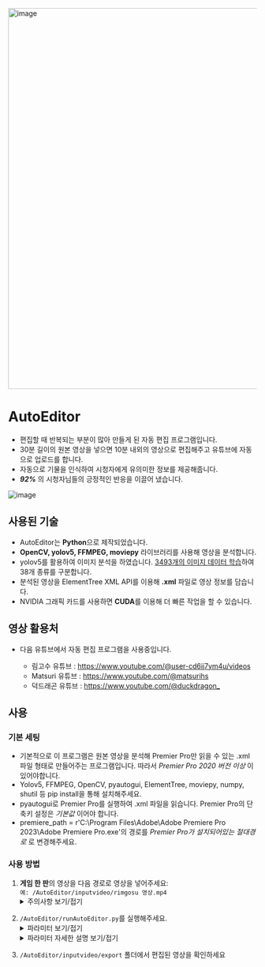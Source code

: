 <img width="772" alt="image" src="https://github.com/rimgosu/AutoEditor/assets/120752098/76e70b67-517e-401b-b145-06830ca16f9d">

# AutoEditor

- 편집할 때 반복되는 부분이 많아 만들게 된 자동 편집 프로그램입니다.
- 30분 길이의 원본 영상을 넣으면 10분 내외의 영상으로 편집해주고 유튜브에 자동으로 업로드를 합니다.
- 자동으로 기물을 인식하여 시청자에게 유의미한 정보를 제공해줍니다.
- _**92%**_ 의 시청자님들의 긍정적인 반응을 이끌어 냈습니다.

![image](https://github.com/rimgosu/AutoEditor/assets/120752098/98e56e45-ed01-4316-ad6d-689eb8a3f3a2)

## 사용된 기술
- AutoEditor는 **Python**으로 제작되었습니다.
- **OpenCV, yolov5, FFMPEG, moviepy** 라이브러리를 사용해 영상을 분석합니다.
- yolov5를 활용하여 이미지 분석을 하였습니다. [3493개의 이미지 데이터 학습](https://github.com/rimgosu/auto-editor-train-backup)하여 38개 종류를 구분합니다.
- 분석된 영상을 ElementTree XML API를 이용해 **.xml** 파일로 영상 정보를 담습니다.
- NVIDIA 그래픽 카드를 사용하면 **CUDA**를 이용해 더 빠른 작업을 할 수 있습니다.

## 영상 활용처

- 다음 유튜브에서 자동 편집 프로그램을 사용중입니다.

  - 림고수 유튜브 : <https://www.youtube.com/@user-cd6ij7ym4u/videos>
  - Matsuri 유튜브 : <https://www.youtube.com/@matsurihs>
  - 덕드래곤 유튜브 : <https://www.youtube.com/@duckdragon_>


## 사용

### 기본 세팅
- 기본적으로 이 프로그램은 원본 영상을 분석해 Premier Pro만 읽을 수 있는 .xml 파일 형태로 만들어주는 프로그램입니다. 따라서 _Premier Pro 2020 버전 이상_ 이 있어야합니다.
- Yolov5, FFMPEG, OpenCV, pyautogui, ElementTree, moviepy, numpy, shutil 등 pip install을 통해 설치해주세요.
- pyautogui로 Premier Pro를 실행하여 .xml 파일을 읽습니다. Premier Pro의 단축키 설정은 _기본값_ 이어야 합니다.
- premiere_path = r'C:\Program Files\Adobe\Adobe Premiere Pro 2023\Adobe Premiere Pro.exe'의 경로를 _Premier Pro가 설치되어있는 절대경로_ 로 변경해주세요.

### 사용 방법

<ol start="1" data-sourcepos="45:1-46:0" dir="auto">
<li data-sourcepos="45:1-46:0"><strong>게임 한 판</strong>의 영상을 다음 경로로 영상을 넣어주세요: <br><code>예: /AutoEditor/inputvideo/rimgosu 영상.mp4</code></li>

<details>
<summary>주의사항 보기/접기</summary>

 - **.mp4 영상만 허용됩니다.**
 - 영상의 이름은 **'rimgosu', 'matsuri', 'duckdragon' 중 하나를 포함** 해야 정상적으로 동작합니다.
     - ex : `matsuri test.mp4`
 - 여러 영상을 넣어도 정상 동작합니다.
 - export : 편집이 완전히 완료된 영상이 export 폴더에 담깁니다.
 - xmlcache : 분석이 완료된 영상이 .xml 파일로 저장됩니다.
 - wait : 자유롭게 활용해도 되는 여분 폴더입니다. 저는 주로 오류가 나는 영상들을 보관해두었다가 코드를 수정하는 데 사용하는 폴더였습니다.
 - Premier Pro가 실행되는 도중 다른 작업을 하면 오류가 발생할 수 있습니다.

</details>
</ol>
   
<ol start="2" data-sourcepos="45:1-46:0" dir="auto">
<li data-sourcepos="45:1-46:0"><code>/AutoEditor/runAutoEditor.py</code>를 실행해주세요.</li>

<details>
<summary>파라미터 보기/접기</summary>

```
run_autoEditor(    
        current_path,
        video_list,
        input_path,
        exf_path,
        framerate=3,
        res=1/3,
        FRchange=True,
        yoloDetect=True,
        changeXml=True,
        Premiere=True,
        screenshot=True,
        uploadYotube=False, #only False on real running
        display_newminion=True,
        newminion_patchday='_230831',
        shutdown=False
    )
```
</details>

<details>
<summary>파라미터 자세한 설명 보기/접기</summary>

- _runAutoEditor.py 코드 맨 아랫줄_ 에서 각종 설정을 변경할 수 있습니다.
- `FRchange, yoloDetect, changeXml` : **디버그를 위해 필요한 파라미터**이므로 반드시 True로 설정해두어야합니다.
- `framerate` : framerate = 3이 의미하는 것은 1초당 3번의 프레임을 분석하겠다는 뜻입니다. 5로 설정하면 더 정밀한 영상 분석이 가능하나 더 오래걸립니다.
- `res` : ffmpeg로 영상을 얼마나 더 축소할지 정합니다. res를 1로 정하면 원본 영상 그대로를 분석하고, res가 1/3이면 640px*480px 영상으로 만들어 분석합니다.
- `uploadYotube` : 자동으로 영상 업로드를 해주나, 유튜브 정책상 자동으로 올리면 밴을 먹을 수도 있을 것 같아 사용하진 않았습니다.
- `screenshot` : 가끔 전투 페이즈와 고용페이즈를 헷갈리는 경우가 있습니다. 그 때 openCV를 활용하여 처음부터 전투페이즈와 고용 페이즈를 구분하는 스크린샷을 찍습니다.
- `display_newminion` : 기물 정보를 자동으로 표시해줄지에 대한 설정입니다.
- `newminion_patchday` : 새로운 패치가 진행되면 폴더에 새로운 이미지를 추가해주어야합니다. 그 폴더의 이름을 적습니다.
- `shutdown` : 편집이 모두 완료되면 컴퓨터를 끕니다.

</details>
</ol>

3. `/AutoEditor/inputvideo/export` 폴더에서 편집된 영상을 확인하세요


